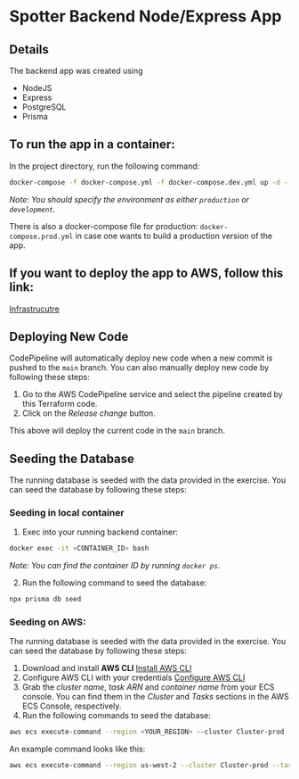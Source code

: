 # Spotter Backend Node/Express App

## Details

The backend app was created using

- NodeJS
- Express
- PostgreSQL
- Prisma

## To run the app in a container:

In the project directory, run the following command:

```bash
docker-compose -f docker-compose.yml -f docker-compose.dev.yml up -d --build
```

_Note:_ _You should specify the environment as either `production` or `development`._

There is also a docker-compose file for production: `docker-compose.prod.yml` in case one wants to build a production version of the app.

## If you want to deploy the app to AWS, follow this link:

[Infrastrucutre](https://github.com/balazss/spotter-exercise/tree/main/infrastructure/README.md)

## Deploying New Code

CodePipeline will automatically deploy new code when a new commit is pushed to the `main` branch. You can also manually deploy new code by following these steps:

1. Go to the AWS CodePipeline service and select the pipeline created by this Terraform code.
2. Click on the _Release change_ button.

This above will deploy the current code in the `main` branch.

## Seeding the Database

The running database is seeded with the data provided in the exercise. You can seed the database by following these steps:

### Seeding in local container

1. Exec into your running backend container:

```bash
docker exec -it <CONTAINER_ID> bash
```

_Note:_ _You can find the container ID by running `docker ps`._

2. Run the following command to seed the database:

```bash
npx prisma db seed
```

### Seeding on AWS:

The running database is seeded with the data provided in the exercise. You can seed the database by following these steps:

1. Download and install **AWS CLI** [Install AWS CLI](https://docs.aws.amazon.com/cli/latest/userguide/getting-started-install.html)
2. Configure AWS CLI with your credentials [Configure AWS CLI](https://docs.aws.amazon.com/cli/latest/userguide/getting-started-quickstart.html)
3. Grab the _cluster name_, _task ARN_ and _container name_ from your ECS console. You can find them in the _Cluster_ and _Tasks_ sections in the AWS ECS Console, respectively.
4. Run the following commands to seed the database:

```bash
aws ecs execute-command --region <YOUR_REGION> --cluster Cluster-prod --task <YOUR_TASK_ARN> --container <YOUR_CONTAINER_NAME> --command "npx prisma db seed"
```

An example command looks like this:

```bash
aws ecs execute-command --region us-west-2 --cluster Cluster-prod --task arn:aws:ecs:us-west-2:671092380128:task/Cluster-prod/2a42c78d0cff49398ec67b3dd10e97f4 --container Container-server --command "npx prisma db seed"
```
